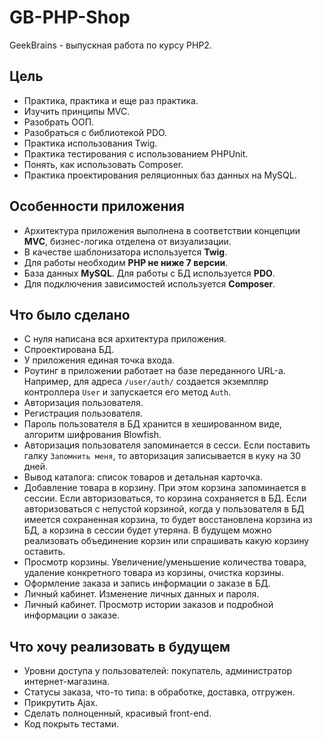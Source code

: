 # GB-PHP-Shop
GeekBrains - выпускная работа по курсу PHP2.

## Цель
* Практика, практика и еще раз практика.
* Изучить принципы MVC.
* Разобрать ООП.
* Разобраться с библиотекой PDO.
* Практика использования Twig.
* Практика тестирования с использованием PHPUnit.
* Понять, как использовать Composer.
* Практика проектирования реляционных баз данных на MySQL.

## Особенности приложения
* Архитектура приложения выполнена в соответствии концепции **MVC**, бизнес-логика отделена от визуализации.
* В качестве шаблонизатора используется **Twig**.
* Для работы необходим **PHP не ниже 7 версии**.
* База данных **MySQL**. Для работы с БД используется **PDO**.
* Для подключения зависимостей используется **Composer**.

## Что было сделано
* С нуля написана вся архитектура приложения.
* Спроектирована БД.
* У приложения единая точка входа.
* Роутинг в приложении работает на базе переданного URL-а. Например, для адреса `/user/auth/` создается экземпляр контроллера `User` и запускается его метод `Auth`.
* Авторизация пользователя.
* Регистрация пользователя.
* Пароль пользователя в БД хранится в хешированном виде, алгоритм шифрования Blowfish.
* Авторизация пользователя запоминается в сесси. Если поставить галку `Запомнить меня`, то авторизация записывается в куку на 30 дней.
* Вывод каталога: список товаров и детальная карточка.
* Добавление товара в корзину. При этом корзина запоминается в сессии. Если авторизоваться, то корзина сохраняется в БД. Если авторизоваться с непустой корзиной, когда у пользователя в БД имеется сохраненная корзина, то будет восстановлена корзина из БД, а корзина в сессии будет утеряна. В будущем можно реализовать объединение корзин или спрашивать какую корзину оставить.
* Просмотр корзины. Увеличение/уменьшение количества товара, удаление конкретного товара из корзины, очистка корзины.
* Оформление заказа и запись информации о заказе в БД.
* Личный кабинет. Изменение личных данных и пароля.
* Личный кабинет. Просмотр истории заказов и подробной информации о заказе.

## Что хочу реализовать в будущем
* Уровни доступа у пользователей: покупатель, администратор интернет-магазина.
* Статусы заказа, что-то типа: в обработке, доставка, отгружен.
* Прикрутить Ajax.
* Сделать полноценный, красивый front-end.
* Код покрыть тестами.